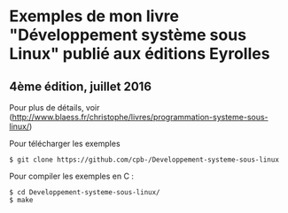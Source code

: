 # Exemples de mon livre "Développement système sous Linux" publié aux éditions Eyrolles

## 4ème édition, juillet 2016


Pour plus de détails, voir (http://www.blaess.fr/christophe/livres/programmation-systeme-sous-linux/)


Pour télécharger les exemples
```
$ git clone https://github.com/cpb-/Developpement-systeme-sous-linux
```
Pour compiler les exemples en C :
```
$ cd Developpement-systeme-sous-linux/
$ make
```

